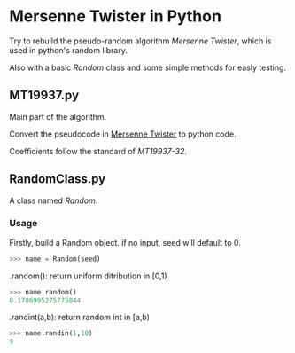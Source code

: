 # Mersenne Twister in Python 

Try to rebuild the pseudo-random algorithm *Mersenne Twister*, which is used in python's random library. 

Also with a basic *Random* class and some simple methods for easly testing.

## MT19937.py 

Main part of the algorithm.

Convert the pseudocode in [Mersenne Twister](https://en.wikipedia.org/wiki/Mersenne_Twister) to python code.

Coefficients follow the standard of *MT19937-32*.

## RandomClass.py 

A class named *Random*.

### Usage
Firstly, build a Random object. if no input, seed will default to 0.
``` python
>>> name = Random(seed)
```


.random():
return uniform ditribution in [0,1)
``` python
>>> name.random()
0.1786995275775844
```


.randint(a,b):
return random int in [a,b)
``` python
>>> name.randin(1,10)
9
```




